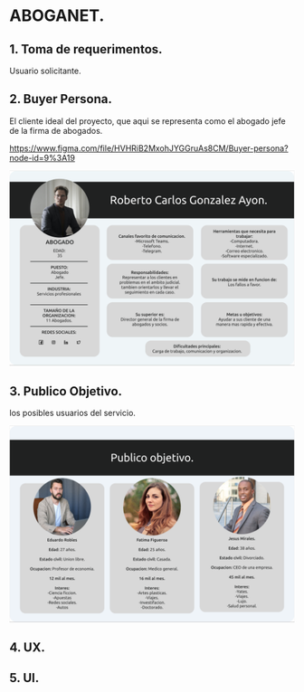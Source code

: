# ABOGANET.

## **1. Toma de requerimentos.**
Usuario solicitante.
## **2. Buyer Persona.**
El cliente ideal del proyecto, que aqui se representa como el abogado jefe de la firma de abogados.

https://www.figma.com/file/HVHRiB2MxohJYGGruAs8CM/Buyer-persona?node-id=9%3A19

![Buyer Persona](./Imagenes/Buyer_Persona.PNG)

## **3. Publico Objetivo.**

los posibles usuarios del servicio.

![Buyer Persona](./Imagenes/publico_objetivo.PNG)
## **4. UX.**

## **5. UI.**
